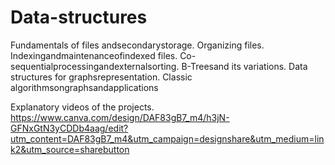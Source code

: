 # Data-structures
Fundamentals of files andsecondarystorage. Organizing files. Indexingandmaintenanceofindexed files. Co-sequentialprocessingandexternalsorting. B-Treesand its variations. Data structures for graphsrepresentation. Classic algorithmsongraphsandapplications

Explanatory videos of the projects.
https://www.canva.com/design/DAF83gB7_m4/h3jN-GFNxGtN3yCDDb4aag/edit?utm_content=DAF83gB7_m4&utm_campaign=designshare&utm_medium=link2&utm_source=sharebutton
